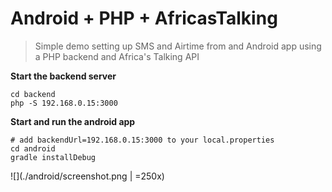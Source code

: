 # Android + PHP + AfricasTalking

> Simple demo setting up SMS and Airtime from and Android app using a PHP backend and Africa's Talking API


**Start the backend server**

```shell
cd backend
php -S 192.168.0.15:3000
```

**Start and run the android app**

```shell
# add backendUrl=192.168.0.15:3000 to your local.properties
cd android
gradle installDebug
```

![](./android/screenshot.png | =250x)
